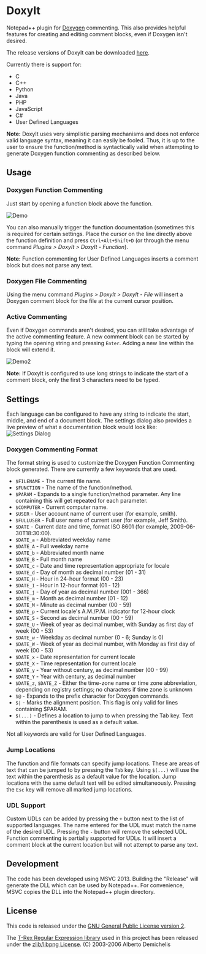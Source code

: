 # DoxyIt
Notepad++ plugin for [Doxygen](http://www.doxygen.org) commenting. This also provides helpful features for creating and editing comment blocks, even if Doxygen isn't desired.

The release versions of DoxyIt can be downloaded [here](https://github.com/dail8859/DoxyIt/releases).

Currently there is support for:
- C
- C++
- Python
- Java
- PHP
- JavaScript
- C#
- User Defined Languages

**Note:** DoxyIt uses very simplistic parsing mechanisms and does not enforce valid language syntax, meaning it can easily be fooled. Thus, it is up to the user to ensure the function/method is syntactically valid when attempting to generate Doxygen function commenting as described below.

## Usage
### Doxygen Function Commenting
Just start by opening a function block above the function. 

![Demo](https://dl.dropboxusercontent.com/u/13788271/DoxyIt/Demo.gif)

You can also manually trigger the function documentation (sometimes this is required for certain settings. Place the cursor on the line directly above the function definition and press `Ctrl+Alt+Shift+D` (or through the menu command *Plugins > DoxyIt > DoxyIt - Function*).

**Note:** Function commenting for User Defined Languages inserts a comment block but does not parse any text.

### Doxygen File Commenting
Using the menu command *Plugins > DoxyIt > DoxyIt - File* will insert a Doxygen comment block for the file at the current cursor position.

### Active Commenting
Even if Doxygen commands aren't desired, you can still take advantage of the active commenting feature. A new comment block can be started by typing the opening string and pressing `Enter`. Adding a new line within the block will extend it.

![Demo2](https://dl.dropboxusercontent.com/u/13788271/DoxyIt/Demo2.gif)

**Note:** If DoxyIt is configured to use long strings to indicate the start of a comment block, only the first 3 characters need to be typed.

## Settings
Each language can be configured to have any string to indicate the start, middle, and end of a document block. The settings dialog also provides a live preview of what a documentation block would look like:
![Settings Dialog](https://dl.dropboxusercontent.com/u/13788271/DoxyIt/SettingsWithAddRemove.png)

### Doxygen Commenting Format
The format string is used to customize the Doxygen Function Commenting block generated. There are currently a few keywords that are used.
- `$FILENAME` - The current file name.
- `$FUNCTION` - The name of the function/method.
- `$PARAM` - Expands to a single function/method parameter. Any line containing this will get repeated for each parameter.
- `$COMPUTER` - Current computer name.
- `$USER` - User account name of current user (for example, smith).
- `$FULLUSER` - Full user name of current user (for example, Jeff Smith).
- `$DATE` - Current date and time, format ISO 8601 (for example, 2009-06-30T18:30:00).
- `$DATE_a` - Abbreviated weekday name
- `$DATE_A` - Full weekday name
- `$DATE_b` - Abbreviated month name
- `$DATE_B` - Full month name
- `$DATE_c` - Date and time representation appropriate for locale
- `$DATE_d` - Day of month as decimal number (01 - 31)
- `$DATE_H` - Hour in 24-hour format (00 - 23)
- `$DATE_I` - Hour in 12-hour format (01 - 12)
- `$DATE_j` - Day of year as decimal number (001 - 366)
- `$DATE_m` - Month as decimal number (01 - 12)
- `$DATE_M` - Minute as decimal number (00 - 59)
- `$DATE_p` - Current locale's A.M./P.M. indicator for 12-hour clock
- `$DATE_S` - Second as decimal number (00 - 59)
- `$DATE_U` - Week of year as decimal number, with Sunday as first day of week (00 - 53)
- `$DATE_w` - Weekday as decimal number (0 - 6; Sunday is 0)
- `$DATE_W` - Week of year as decimal number, with Monday as first day of week (00 - 53)
- `$DATE_x` - Date representation for current locale
- `$DATE_X` - Time representation for current locale
- `$DATE_y` - Year without century, as decimal number (00 - 99)
- `$DATE_Y` - Year with century, as decimal number
- `$DATE_z`, `$DATE_Z` - Either the time-zone name or time zone abbreviation, depending on registry settings; no characters if time zone is unknown
- `$@` - Expands to the prefix character for Doxygen commands.
- `$|` - Marks the alignment position. This flag is only valid for lines containing $PARAM.
- `$(...)` - Defines a location to jump to when pressing the Tab key. Text within the parenthesis is used as a default value.

Not all keywords are valid for User Defined Languages. 

### Jump Locations
The function and file formats can specify jump locations. These are areas of text that can be jumped to by pressing the `Tab` key. Using `$(...)` will use the text within the parenthesis as a default value for the location. Jump locations with the same default text will be edited simultaneously. Pressing the `Esc` key will remove all marked jump locations.

### UDL Support
Custom UDLs can be added by pressing the `+` button next to the list of supported languages. The name entered for the UDL must match the name of the desired UDL. Pressing the `-` button will remove the selected UDL. Function commenting is partially supported for UDLs. It will insert a comment block at the current location but will not attempt to parse any text.

## Development
The code has been developed using MSVC 2013. Building the "Release" will generate the DLL which can be used by Notepad++. For convenience, MSVC copies the DLL into the Notepad++ plugin directory. 

## License
This code is released under the [GNU General Public License version 2](http://www.gnu.org/licenses/gpl-2.0.txt).

The [T-Rex Regular Expression library](http://tiny-rex.sourceforge.net/) used in this project has been released under the [zlib/libpng License](http://opensource.org/licenses/zlib-license.php). (C) 2003-2006 Alberto Demichelis
